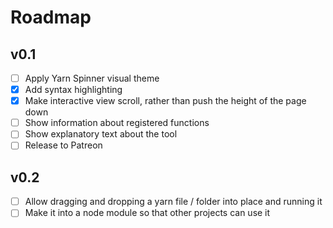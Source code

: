 # Roadmap

## v0.1 

- [ ] Apply Yarn Spinner visual theme
- [x] Add syntax highlighting
- [x] Make interactive view scroll, rather than push the height of the page down
- [ ] Show information about registered functions
- [ ] Show explanatory text about the tool
- [ ] Release to Patreon

## v0.2

- [ ] Allow dragging and dropping a yarn file / folder into place and running it
- [ ] Make it into a node module so that other projects can use it

